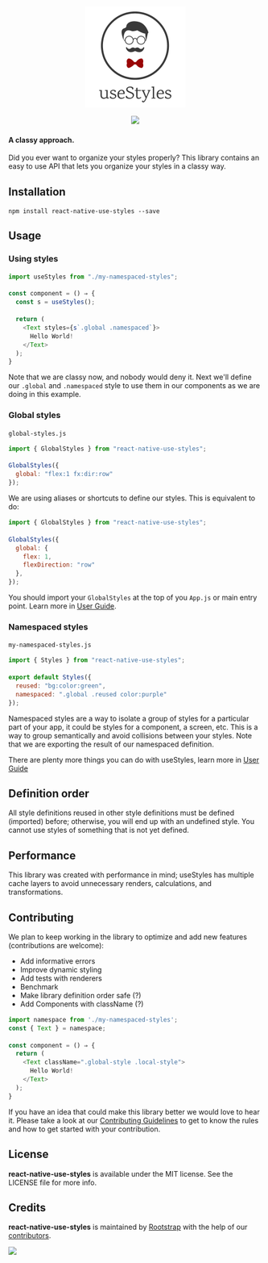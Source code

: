 <p align="center"><img src="resources/logo.png" /></p>

<p align="center">
  <img src="https://img.shields.io/github/license/Naereen/StrapDown.js.svg" />
<p>

#### A classy approach.

Did you ever want to organize your styles properly? This library contains an easy to use API that lets you organize your styles in a classy way.

## Installation

```
npm install react-native-use-styles --save
```

## Usage

### Using styles

```js
import useStyles from "./my-namespaced-styles";

const component = () ⇒ {
  const s = useStyles();

  return (
    <Text styles={s`.global .namespaced`}>
      Hello World!
    </Text>
  );
}
```

Note that we are classy now, and nobody would deny it. Next we'll define our `.global` and `.namespaced` style to use them in our components as we are doing in this example.

### Global styles

`global-styles.js`
```js
import { GlobalStyles } from "react-native-use-styles";

GlobalStyles({
  global: "flex:1 fx:dir:row"
});
```

We are using aliases or shortcuts to define our styles. This is equivalent to do:

```js
import { GlobalStyles } from "react-native-use-styles";

GlobalStyles({
  global: {
    flex: 1,
    flexDirection: "row"
  },
});
```

You should import your `GlobalStyles` at the top of you `App.js` or main entry point. Learn more in [User Guide](https://github.com/rootstrap/react-native-use-styles/blob/master/USER_GUIDE.md#definition-order).

### Namespaced styles

`my-namespaced-styles.js`
```js
import { Styles } from "react-native-use-styles";

export default Styles({
  reused: "bg:color:green",
  namespaced: ".global .reused color:purple"
});
```

Namespaced styles are a way to isolate a group of styles for a particular part of your app, it could be styles for a component, a screen, etc. This is a way to group semantically and avoid collisions between your styles. Note that we are exporting the result of our namespaced definition. 

There are plenty more things you can do with useStyles, learn more in [User Guide](USER_GUIDE.md)

## Definition order

All style definitions reused in other style definitions must be defined (imported) before; otherwise, you will end up with an undefined style. You cannot use styles of something that is not yet defined.

## Performance

This library was created with performance in mind; useStyles has multiple cache layers to avoid unnecessary renders, calculations, and transformations.

## Contributing

We plan to keep working in the library to optimize and add new features (contributions are welcome):

- Add informative errors
- Improve dynamic styling
- Add tests with renderers
- Benchmark
- Make library definition order safe (?)
- Add Components with className (?)
```js
import namespace from './my-namespaced-styles';
const { Text } = namespace;

const component = () ⇒ {
  return (
    <Text className=".global-style .local-style">
      Hello World!
    </Text>
  );
}
```

If you have an idea that could make this library better we would love to hear it. Please take a look at our [Contributing Guidelines](CONTRIBUTING.md) to get to know the rules and how to get started with your contribution.

## License

**react-native-use-styles** is available under the MIT license. See the LICENSE file for more info.

## Credits

**react-native-use-styles** is maintained by [Rootstrap](http://www.rootstrap.com) with the help of our [contributors](https://github.com/rootstrap/react-native-use-styles/contributors).

[<img src="https://s3-us-west-1.amazonaws.com/rootstrap.com/img/rs.png" width="100"/>](http://www.rootstrap.com)
